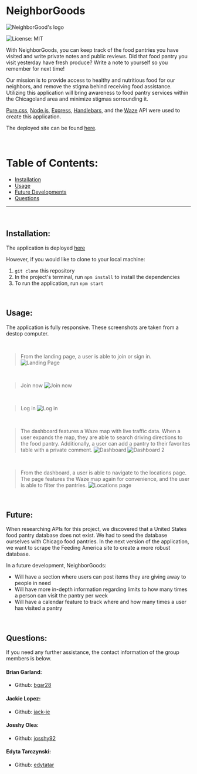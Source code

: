 # NeighborGoods

  ![NeighborGood's logo](https://user-images.githubusercontent.com/87889660/150827459-760d8ce8-e85f-445f-9d33-a6e842c99ff2.svg)
  
  ![License: MIT](<https://img.shields.io/badge/License-MIT-yellow.svg>)
  
  With NeighborGoods, you can keep track of the food pantries you have visited and write private notes and public reviews. Did that food pantry you visit yesterday have fresh produce? Write a note to yourself so you remember for next time! 
  
  Our mission is to provide access to healthy and nutritious food for our neighbors, and remove the stigma behind receiving food assistance. Utilizing this application will bring awareness to food pantry services within the Chicagoland area and minimize stigmas sorrounding it.

  [Pure.css](https://purecss.io/), [Node.js](https://nodejs.org/en/), [Express](https://expressjs.com/), [Handlebars](https://handlebarsjs.com/), and the [Waze](https://expressjs.com/) API were used to create this application.

 The deployed site can be found [here](https://bread-winners-neighborgoods.herokuapp.com/).


  &nbsp;
  # Table of Contents:
  * [Installation](#installation)
  * [Usage](#usage)
  * [Future Developments](#future)
  * [Questions](#questions)
  
---
&nbsp;
  ## Installation:
The application is deployed [here](https://bread-winners-neighborgoods.herokuapp.com/)


  However, if you would like to clone to your local machine:
  &nbsp;
  1. `git clone` this repository
  2. In the project's terminal, run `npm install` to install the dependencies
  3. To run the application, run `npm start`

  &nbsp;
  ## Usage:
  The application is fully responsive. These screenshots are taken from a destop computer.

  &nbsp;
  > From the landing page, a user is able to join or sign in.
![Landing Page](https://user-images.githubusercontent.com/87889660/150652622-f50b105c-e134-42ba-b07c-2365ab5e39b4.png) 

&nbsp;
> Join now
![Join now](https://user-images.githubusercontent.com/87889660/150652640-7412b82b-3932-42dc-9d77-d2942abb7c15.png)

&nbsp;
> Log in
![Log in](https://user-images.githubusercontent.com/87889660/150652645-d2b91f16-b0aa-4faa-9151-b71a9ee491ae.png)

&nbsp;
> The dashboard features a Waze map with live traffic data. When a user expands the map, they are able to search driving directions to the food pantry. Additionally, a user can add a pantry to their favorites table with a private comment.
![Dashboard](https://user-images.githubusercontent.com/87889660/150827908-d64466af-0530-4a74-ad29-609e4ff0631e.png)
![Dashboard 2](https://user-images.githubusercontent.com/87889660/150827924-b9bdbb97-e629-4494-89d0-759f5856274c.png)

&nbsp;
> From the dashboard, a user is able to navigate to the locations page. The page features the Waze map again for convenience, and the user is able to filter the pantries.
![Locations page](https://user-images.githubusercontent.com/87889660/150827941-1f7f798b-9ffe-4d21-b3e7-651525c35f72.png)





&nbsp;
  ## Future:
  When researching APIs for this project, we discovered that a United States food pantry database does not exist. We had to seed the database ourselves with Chicago food pantries. In the next version of the application, we want to scrape the Feeding America site to create a more robust database.
  
  In a future development, NeighborGoods:
  
  * Will have a section where users can post items they are giving away to people in need 
  * Will have more in-depth information regarding limits to how many times a person can visit the pantry per week
  * Will have a calendar feature to track where and how many times a user has visited a pantry

  &nbsp;
  ## Questions:
  If you need any further assistance, the contact information  of the group members is below.

  #### Brian Garland: 
  * Github: [bgar28](https://github.com/Bgar28)

  #### Jackie Lopez: 
  * Github: [jack-ie](https://github.com/jack-ie)

  #### Josshy Olea: 
  * Github: [josshy92](https://github.com/josshy92)

  #### Edyta Tarczynski: 
  * Github: [edytatar](https://github.com/edytatar)
  
  





